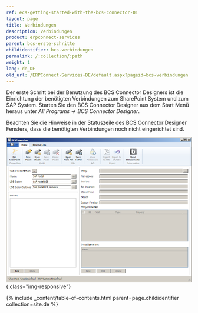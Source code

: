 ```yaml
---
ref: ecs-getting-started-with-the-bcs-connector-01
layout: page
title: Verbindungen
description: Verbindungen
product: erpconnect-services
parent: bcs-erste-schritte
childidentifier: bcs-verbindungen
permalink: /:collection/:path
weight: 1
lang: de_DE
old_url: /ERPConnect-Services-DE/default.aspx?pageid=bcs-verbindungen
---
```


Der erste Schritt bei der Benutzung des BCS Connector Designers ist die Einrichtung der benötigten Verbindungen zum SharePoint System und zum SAP System. Starten Sie den BCS Connector Designer aus dem Start Menü heraus unter *All Programs -> BCS Connector Designer*. 

Beachten Sie die Hinweise in der Statuszeile des BCS Connector Designer Fensters, dass die benötigten Verbindungen noch nicht eingerichtet sind.

![BCS-Connection-Designer](/img/content/BCS-Connection-Designer.png){:class="img-responsive"}

{% include _content/table-of-contents.html parent=page.childidentifier collection=site.de %}